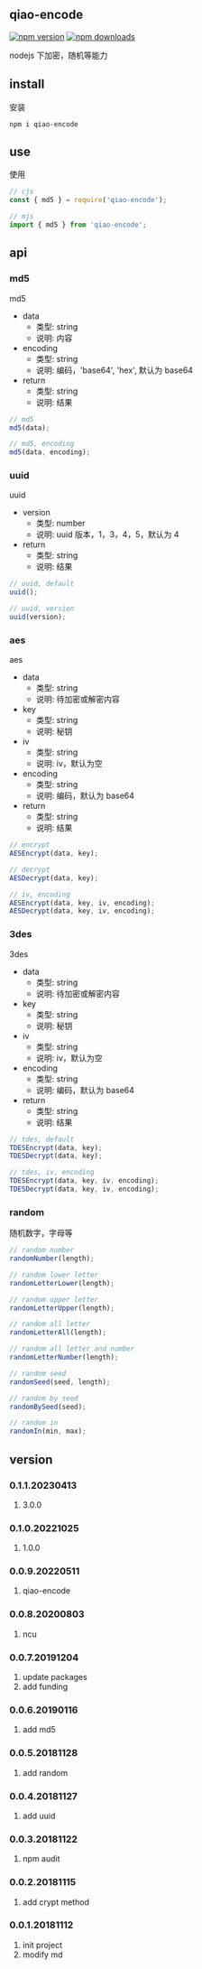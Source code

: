 ## qiao-encode

[![npm version](https://img.shields.io/npm/v/qiao-encode.svg?style=flat-square)](https://www.npmjs.org/package/qiao-encode)
[![npm downloads](https://img.shields.io/npm/dm/qiao-encode.svg?style=flat-square)](https://npm-stat.com/charts.html?package=qiao-encode)

nodejs 下加密，随机等能力

## install

安装

```shell
npm i qiao-encode
```

## use

使用

```javascript
// cjs
const { md5 } = require('qiao-encode');

// mjs
import { md5 } from 'qiao-encode';
```

## api

### md5

md5

- data
  - 类型: string
  - 说明: 内容
- encoding
  - 类型: string
  - 说明: 编码，'base64', 'hex', 默认为 base64
- return
  - 类型: string
  - 说明: 结果

```javascript
// md5
md5(data);

// md5, encoding
md5(data, encoding);
```

### uuid

uuid

- version
  - 类型: number
  - 说明: uuid 版本，1，3，4，5，默认为 4
- return
  - 类型: string
  - 说明: 结果

```javascript
// uuid, default
uuid();

// uuid, version
uuid(version);
```

### aes

aes

- data
  - 类型: string
  - 说明: 待加密或解密内容
- key
  - 类型: string
  - 说明: 秘钥
- iv
  - 类型: string
  - 说明: iv，默认为空
- encoding
  - 类型: string
  - 说明: 编码，默认为 base64
- return
  - 类型: string
  - 说明: 结果

```javascript
// encrypt
AESEncrypt(data, key);

// decrypt
AESDecrypt(data, key);

// iv, encoding
AESEncrypt(data, key, iv, encoding);
AESDecrypt(data, key, iv, encoding);
```

### 3des

3des

- data
  - 类型: string
  - 说明: 待加密或解密内容
- key
  - 类型: string
  - 说明: 秘钥
- iv
  - 类型: string
  - 说明: iv，默认为空
- encoding
  - 类型: string
  - 说明: 编码，默认为 base64
- return
  - 类型: string
  - 说明: 结果

```javascript
// tdes, default
TDESEncrypt(data, key);
TDESDecrypt(data, key);

// tdes, iv, encoding
TDESEncrypt(data, key, iv, encoding);
TDESDecrypt(data, key, iv, encoding);
```

### random

随机数字，字母等

```javascript
// random number
randomNumber(length);

// random lower letter
randomLetterLower(length);

// random upper letter
randomLetterUpper(length);

// random all letter
randomLetterAll(length);

// random all letter and number
randomLetterNumber(length);

// random seed
randomSeed(seed, length);

// random by seed
randomBySeed(seed);

// random in
randomIn(min, max);
```

## version

### 0.1.1.20230413

1. 3.0.0

### 0.1.0.20221025

1. 1.0.0

### 0.0.9.20220511

1. qiao-encode

### 0.0.8.20200803

1. ncu

### 0.0.7.20191204

1. update packages
2. add funding

### 0.0.6.20190116

1. add md5

### 0.0.5.20181128

1. add random

### 0.0.4.20181127

1. add uuid

### 0.0.3.20181122

1. npm audit

### 0.0.2.20181115

1. add crypt method

### 0.0.1.20181112

1. init project
2. modify md
